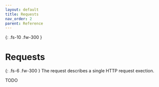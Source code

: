 ```yaml
---
layout: default
title: Requests
nav_order: 2
parent: Reference
---
```


{: .fs-10 .fw-300 }
# Requests

{: .fs-6 .fw-300 }
The request describes a single HTTP request exection.

TODO
